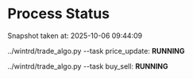 # Process Status

Snapshot taken at: 2025-10-06 09:44:09

../wintrd/trade_algo.py --task price_update: **RUNNING**

../wintrd/trade_algo.py --task buy_sell: **RUNNING**

